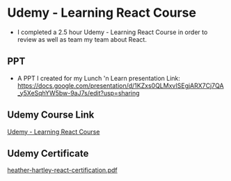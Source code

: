 # Udemy - Learning React Course
- I completed a 2.5 hour Udemy - Learning React Course in order to review as well as team my team about React.

## PPT
- A PPT I created for my Lunch 'n Learn presentation
Link: https://docs.google.com/presentation/d/1KZxs0QLMxvISEgjARX7Cj7QA_y5XeSqhYW5bw-9aJ7s/edit?usp=sharing

## Udemy Course Link
[Udemy - Learning React Course](https://www.udemy.com/course/learning-react/)

## Udemy Certificate
[heather-hartley-react-certification.pdf](https://github.com/hlhartley/udemy-react-practice/files/6137272/heather-hartley-react-certification.pdf)
